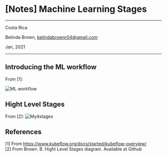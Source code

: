 # [Notes] Machine Learning Stages 

----------

Costa Rica

Belinda Brown, belindabrownr04@gmail.com

Jan, 2021

----------

## Introducing the ML workflow 

From [1]:

![ML workflow](https://github.com/brown9804/ML_DS_path/blob/main/_docs/img/ml_workflow_stages.png)

## Hight Level Stages
From [2]:
![My4stages](https://github.com/brown9804/ML_DS_path/blob/main/_docs/img/%5Bmodel%5D-ml_logic_general_flow.jpeg)



## References 
[1] From https://www.kubeflow.org/docs/started/kubeflow-overview/ <br/>
[2] From Brown. B. Hight Level Stages diagram. Available at Github <br/>
